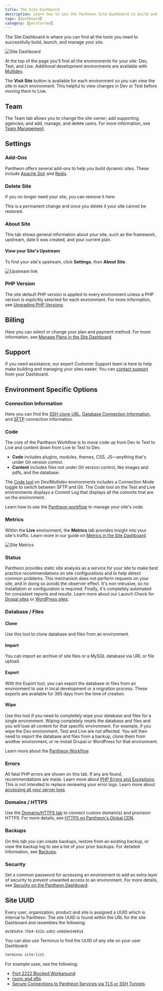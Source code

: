 ```yaml
---
title: The Site Dashboard
description: Learn how to use the Pantheon Site Dashboard to build and manage your Drupal or WordPress sites.
tags: [dashboard]
category: [getstarted]
---
```

The Site Dashboard is where you can find all the tools you need to successfully build, launch, and manage your site.

![Site Dashboard](../images/dashboard/site-dashboard-image.png)

At the top of the page you'll find all the environments for your site: Dev, Test, and Live. Additional development environments are available with [Multidev](/multidev/).

The **Visit Site** button is available for each environment so you can view the site in each environment. This helpful to view changes in Dev or Test before moving them to Live.

## Team
The Team tab allows you to change the site owner; add supporting agencies; and add, manage, and delete users. For more information, see [Team Management](/team-management/).

## Settings

### Add-Ons
Pantheon offers several add-ons to help you build dynamic sites. These include [Apache Solr](/solr/) and [Redis](/redis/).

### Delete Site
If you no longer need your site, you can remove it here.

<Alert title="Warning" type="danger">

This is a permanent change and once you delete it your site cannot be restored.

</Alert>

### About Site
This tab shows general information about your site, such as the framework, upstream, date it was created, and your current plan.

#### View your Site's Upstream
To find your site's upstream, click **Settings**, then **About Site**.

![Upstream link](../images/dashboard/upstream-link.png)


### PHP Version
The site default PHP version is applied to every environment unless a PHP version is explicitly selected for each environment. For more information, see [Upgrading PHP Versions](/php-versions/).

## Billing
Here you can select or change your plan and payment method. For more information, see [Manage Plans in the Site Dashboard](/site-plan/).

## Support
If you need assistance, our expert Customer Support team is here to help make building and managing your sites easier. You can [contact support](/support) from your Dashboard.

## Environment Specific Options
### Connection Information
Here you can find the [SSH clone URL](/git/), [Database Connection Information](/mysql-access/), and [SFTP](/sftp/) connection information.

### Code
The core of the Pantheon Workflow is to move code up from Dev to Test to Live and content down from Live to Test to Dev.

- **Code** includes plugins, modules, themes, CSS, JS—anything that's under Git version control.
- **Content** includes files not under Git version control, like images and pdfs, and the database.

The [Code tool](/code) on Dev/Multidev environments includes a Connection Mode toggle to switch between SFTP and Git. The Code tool on the Test and Live environments displays a Commit Log that displays all the commits that are on the environment.

Learn how to use the [Pantheon workflow](/pantheon-workflow/) to manage your site's code.

### Metrics
Within the **<span class="glyphicons glyphicons-cardio"></span> Live** environment, the **<span class="glyphicons glyphicons-charts"></span> Metrics** tab provides insight into your site's traffic. Learn more in our guide on [Metrics in the Site Dashboard](/metrics/).

![Site Metrics](../images/dashboard/metrics-graphs.png "Screenshot showing the Metrics tab of a Live site.")

### Status
Pantheon provides static site analysis as a service for your site to make best practice recommendations on site configurations and to help detect common problems. This mechanism does not perform requests on your site, and in doing so avoids the observer effect. It's non-intrusive, so no installation or configuration is required. Finally, it's completely automated for consistent reports and results. Learn more about our Launch Check for
[Drupal sites](/drupal-launch-check/) or [WordPress sites](/wordpress-launch-check/).

### Database / Files
#### Clone
Use this tool to clone database and files from an environment.

#### Import
You can import an archive of site files or a MySQL database via URL or file upload.

#### Export
With the Export tool, you can export the database or files from an environment to use in local development or a migration process. These exports are available for 365 days from the time of creation.

#### Wipe
Use this tool if you need to completely wipe your database and files for a single environment. Wiping completely resets the database and files and you will lose all content for that specific environment. For example, if you wipe the Dev environment, Test and Live are not affected. You will then need to import the database and files from a backup, clone them from another environment, or re-install Drupal or WordPress for that environment.

Learn more about the [Pantheon Workflow](/pantheon-workflow/).

### Errors
All fatal PHP errors are shown on this tab. If any are found, recommendations are made. Learn more about [PHP Errors and Exceptions](/php-errors/).
<Alert title="Note" type="info">
This is not intended to replace reviewing your error logs. Learn more about [accessing all your server logs](/logs/).
</Alert>

### Domains / HTTPS
Use the [Domains/HTTPS tab](/guides/launch/domains/) to connect custom domain(s) and provision HTTPS. For more details, see [HTTPS on Pantheon's Global CDN](/https/).

### Backups
On this tab you can create backups, restore from an existing backup, or view the backup log to see a list of your prior backups. For detailed information, see [Backups](/backups).

### Security
Set a common password for accessing an environment to add an extra layer of security to prevent unwanted access to an environment. For more details, see [Security on the Pantheon Dashboard](/security/).

## Site UUID
Every user, organization, product and site is assigned a UUID which is internal to Pantheon. The site UUID is found within the URL for the site Dashboard and resembles the following:

```
de305d54-75b4-431b-adb2-eb6b9e546014
```

You can also use Terminus to find the UUID of any site on your user Dashboard:

```bash
terminus site:list
```

For example uses, see the following:

- [Port 2222 Blocked Workaround](/port-2222#set-up-the-tunnel)
- [rsync and sftp](/rsync-and-sftp/#sftp)
- [Secure Connections to Pantheon Services via TLS or SSH Tunnels](/ssh-tunnels/#prerequisites)
